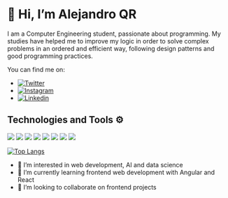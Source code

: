 # 👋 Hi, I’m Alejandro QR

I am a Computer Engineering student, passionate about programming. My studies have helped me to improve my logic in order to solve complex problems in an ordered and efficient way, following design patterns and good programming practices.

You can find me on: 

- [![Twitter][1.2]][1]  
- [![Instagram][2.2]][2]  
- [![Linkedin][3.2]][3]

## Technologies and Tools ⚙


![](https://img.shields.io/badge/Code-Javascript-informational?style=flat&logo=javascript&logoColor=white&color=668aaa)
![](https://img.shields.io/badge/Code-Typescript-informational?style=flat&logo=typescript&logoColor=white&color=668aaa)
![](https://img.shields.io/badge/Code-React-informational?style=flat&logo=react&logoColor=white&color=668aaa)
![](https://img.shields.io/badge/Code-Angular-informational?style=flat&logo=angular&logoColor=white&color=668aaa)
![](https://img.shields.io/badge/Code-Python-informational?style=flat&logo=python&logoColor=white&color=668aaa)
![](https://img.shields.io/badge/Code-Java-informational?style=flat&logo=java&logoColor=white&color=668aaa)
![](https://img.shields.io/badge/Editor-VSCode-informational?style=flat&logo=visualstudiocode&logoColor=white&color=668aaa)
![](https://img.shields.io/badge/Tools-Latex-informational?style=flat&logo=latex&logoColor=white&color=668aaa)

[![Top Langs](https://github-readme-stats.vercel.app/api/top-langs/?username=AlejandroQR23&layout=compact&theme=dark)](https://github.com/anuraghazra/github-readme-stats)


- 👀 I’m interested in web development, AI and data science
- 🌱 I’m currently learning frontend web development with Angular and React
- 💞️ I’m looking to collaborate on frontend projects



<!-- Icons -->

[1.2]: https://i.imgur.com/sD7FmBq.png?1 (twitter icon)
[2.2]: https://i.imgur.com/qEdI6uc.png?3 (instagram icon)
[3.2]: https://i.imgur.com/8XvbxeP.png?2 (linkedin icon)
<!-- Links to your social media accounts -->

[1]: https://twitter.com/alejandroqr23
[2]: https://l.facebook.com/l.php?u=https%3A%2F%2Fwww.instagram.com%2Falejandroqr23%3Ffbclid%3DIwAR1KJmjdVygG6olBIrmQuTB55SlSd-JBujOSq1vGKWpjlvG4XJGhJutnzrU&h=AT0ZMGx0Bt-ZgJtdPQEKL_lCBegUUf2bXLdfvnA7Yx1pVPhF36v-XEb0-JOgedUtBPZl50FjA-Ih6-ZoTTqFWIzcr_V94l2rwBpI6RW17ow_bOx5JYj7QibOIE3HFal5zP8S
[3]: https://www.linkedin.com/in/alejandro-quijano-ram%C3%ADrez-b388891b7/

<!---
AlejandroQR23/AlejandroQR23 is a ✨ special ✨ repository because its `README.md` (this file) appears on your GitHub profile.
You can click the Preview link to take a look at your changes.
--->
